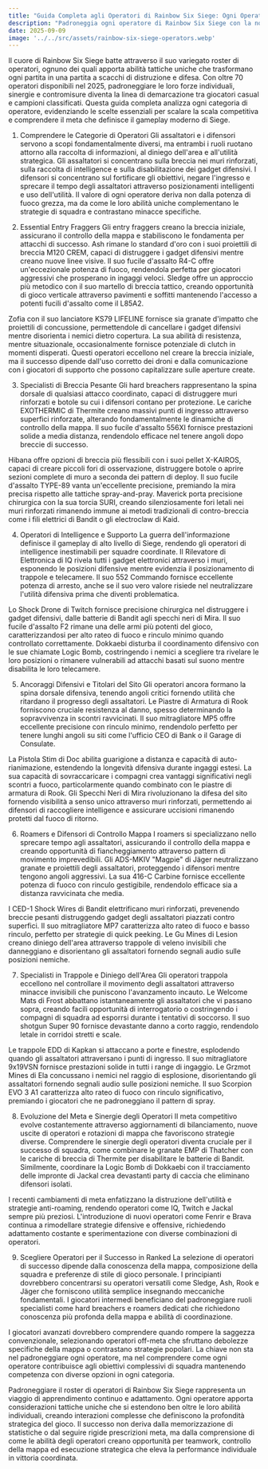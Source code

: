 ```yaml
---
title: "Guida Completa agli Operatori di Rainbow Six Siege: Ogni Operatore Spiegato per il 2025"
description: "Padroneggia ogni operatore di Rainbow Six Siege con la nostra guida completa. Impara abilità uniche, equipaggiamenti e strategie per tutti gli assaltatori e difensori per dominare nelle partite classificate."
date: 2025-09-09
image: '../../src/assets/rainbow-six-siege-operators.webp'
---
```

Il cuore di Rainbow Six Siege batte attraverso il suo variegato roster di operatori, ognuno dei quali apporta abilità tattiche uniche che trasformano ogni partita in una partita a scacchi di distruzione e difesa. Con oltre 70 operatori disponibili nel 2025, padroneggiare le loro forze individuali, sinergie e contromisure diventa la linea di demarcazione tra giocatori casual e campioni classificati. Questa guida completa analizza ogni categoria di operatore, evidenziando le scelte essenziali per scalare la scala competitiva e comprendere il meta che definisce il gameplay moderno di Siege.

1. Comprendere le Categorie di Operatori
Gli assaltatori e i difensori servono a scopi fondamentalmente diversi, ma entrambi i ruoli ruotano attorno alla raccolta di informazioni, al diniego dell'area e all'utilità strategica. Gli assaltatori si concentrano sulla breccia nei muri rinforzati, sulla raccolta di intelligence e sulla disabilitazione dei gadget difensivi. I difensori si concentrano sul fortificare gli obiettivi, negare l'ingresso e sprecare il tempo degli assaltatori attraverso posizionamenti intelligenti e uso dell'utilità. Il valore di ogni operatore deriva non dalla potenza di fuoco grezza, ma da come le loro abilità uniche complementano le strategie di squadra e contrastano minacce specifiche.

2. Essential Entry Fraggers
Gli entry fraggers creano la breccia iniziale, assicurano il controllo della mappa e stabiliscono le fondamenta per attacchi di successo. Ash rimane lo standard d'oro con i suoi proiettili di breccia M120 CREM, capaci di distruggere i gadget difensivi mentre creano nuove linee visive. Il suo fucile d'assalto R4-C offre un'eccezionale potenza di fuoco, rendendola perfetta per giocatori aggressivi che prosperano in ingaggi veloci. Sledge offre un approccio più metodico con il suo martello di breccia tattico, creando opportunità di gioco verticale attraverso pavimenti e soffitti mantenendo l'accesso a potenti fucili d'assalto come il L85A2.

Zofia con il suo lanciatore KS79 LIFELINE fornisce sia granate d'impatto che proiettili di concussione, permettendole di cancellare i gadget difensivi mentre disorienta i nemici dietro copertura. La sua abilità di resistenza, mentre situazionale, occasionalmente fornisce potenziale di clutch in momenti disperati. Questi operatori eccellono nel creare la breccia iniziale, ma il successo dipende dall'uso corretto dei droni e dalla comunicazione con i giocatori di supporto che possono capitalizzare sulle aperture create.

3. Specialisti di Breccia Pesante
Gli hard breachers rappresentano la spina dorsale di qualsiasi attacco coordinato, capaci di distruggere muri rinforzati e botole su cui i difensori contano per protezione. Le cariche EXOTHERMIC di Thermite creano massivi punti di ingresso attraverso superfici rinforzate, alterando fondamentalmente le dinamiche di controllo della mappa. Il suo fucile d'assalto 556XI fornisce prestazioni solide a media distanza, rendendolo efficace nel tenere angoli dopo breccie di successo.

Hibana offre opzioni di breccia più flessibili con i suoi pellet X-KAIROS, capaci di creare piccoli fori di osservazione, distruggere botole o aprire sezioni complete di muro a seconda dei pattern di deploy. Il suo fucile d'assalto TYPE-89 vanta un'eccellente precisione, premiando la mira precisa rispetto alle tattiche spray-and-pray. Maverick porta precisione chirurgica con la sua torcia SURI, creando silenziosamente fori letali nei muri rinforzati rimanendo immune ai metodi tradizionali di contro-breccia come i fili elettrici di Bandit o gli electroclaw di Kaid.

4. Operatori di Intelligence e Supporto
La guerra dell'informazione definisce il gameplay di alto livello di Siege, rendendo gli operatori di intelligence inestimabili per squadre coordinate. Il Rilevatore di Elettronica di IQ rivela tutti i gadget elettronici attraverso i muri, esponendo le posizioni difensive mentre evidenzia il posizionamento di trappole e telecamere. Il suo 552 Commando fornisce eccellente potenza di arresto, anche se il suo vero valore risiede nel neutralizzare l'utilità difensiva prima che diventi problematica.

Lo Shock Drone di Twitch fornisce precisione chirurgica nel distruggere i gadget difensivi, dalle batterie di Bandit agli specchi neri di Mira. Il suo fucile d'assalto F2 rimane una delle armi più potenti del gioco, caratterizzandosi per alto rateo di fuoco e rinculo minimo quando controllato correttamente. Dokkaebi disturba il coordinamento difensivo con le sue chiamate Logic Bomb, costringendo i nemici a scegliere tra rivelare le loro posizioni o rimanere vulnerabili ad attacchi basati sul suono mentre disabilita le loro telecamere.

5. Ancoraggi Difensivi e Titolari del Sito
Gli operatori ancora formano la spina dorsale difensiva, tenendo angoli critici fornendo utilità che ritardano il progresso degli assaltatori. Le Piastre di Armatura di Rook forniscono cruciale resistenza al danno, spesso determinando la sopravvivenza in scontri ravvicinati. Il suo mitragliatore MP5 offre eccellente precisione con rinculo minimo, rendendolo perfetto per tenere lunghi angoli su siti come l'ufficio CEO di Bank o il Garage di Consulate.

La Pistola Stim di Doc abilita guarigione a distanza e capacità di auto-rianimazione, estendendo la longevità difensiva durante ingaggi estesi. La sua capacità di sovraccaricare i compagni crea vantaggi significativi negli scontri a fuoco, particolarmente quando combinato con le piastre di armatura di Rook. Gli Specchi Neri di Mira rivoluzionano la difesa del sito fornendo visibilità a senso unico attraverso muri rinforzati, permettendo ai difensori di raccogliere intelligence e assicurare uccisioni rimanendo protetti dal fuoco di ritorno.

6. Roamers e Difensori di Controllo Mappa
I roamers si specializzano nello sprecare tempo agli assaltatori, assicurando il controllo della mappa e creando opportunità di fiancheggiamento attraverso pattern di movimento imprevedibili. Gli ADS-MKIV "Magpie" di Jäger neutralizzano granate e proiettili degli assaltatori, proteggendo i difensori mentre tengono angoli aggressivi. La sua 416-C Carbine fornisce eccellente potenza di fuoco con rinculo gestigibile, rendendolo efficace sia a distanza ravvicinata che media.

I CED-1 Shock Wires di Bandit elettrificano muri rinforzati, prevenendo breccie pesanti distruggendo gadget degli assaltatori piazzati contro superfici. Il suo mitragliatore MP7 caratterizza alto rateo di fuoco e basso rinculo, perfetto per strategie di quick peeking. Le Gu Mines di Lesion creano diniego dell'area attraverso trappole di veleno invisibili che danneggiano e disorientano gli assaltatori fornendo segnali audio sulle posizioni nemiche.

7. Specialisti in Trappole e Diniego dell'Area
Gli operatori trappola eccellono nel controllare il movimento degli assaltatori attraverso minacce invisibili che puniscono l'avanzamento incauto. Le Welcome Mats di Frost abbattano istantaneamente gli assaltatori che vi passano sopra, creando facili opportunità di interrogatorio o costringendo i compagni di squadra ad esporrsi durante i tentativi di soccorso. Il suo shotgun Super 90 fornisce devastante danno a corto raggio, rendendolo letale in corridoi stretti e scale.

Le trappole EDD di Kapkan si attaccano a porte e finestre, esplodendo quando gli assaltatori attraversano i punti di ingresso. Il suo mitragliatore 9x19VSN fornisce prestazioni solide in tutti i range di ingaggio. Le Grzmot Mines di Ela concussano i nemici nel raggio di esplosione, disorientando gli assaltatori fornendo segnali audio sulle posizioni nemiche. Il suo Scorpion EVO 3 A1 caratterizza alto rateo di fuoco con rinculo significativo, premiando i giocatori che ne padroneggiano il pattern di spray.

8. Evoluzione del Meta e Sinergie degli Operatori
Il meta competitivo evolve costantemente attraverso aggiornamenti di bilanciamento, nuove uscite di operatori e rotazioni di mappa che favoriscono strategie diverse. Comprendere le sinergie degli operatori diventa cruciale per il successo di squadra, come combinare le granate EMP di Thatcher con le cariche di breccia di Thermite per disabilitare le batterie di Bandit. Similmente, coordinare la Logic Bomb di Dokkaebi con il tracciamento delle impronte di Jackal crea devastanti party di caccia che eliminano difensori isolati.

I recenti cambiamenti di meta enfatizzano la distruzione dell'utilità e strategie anti-roaming, rendendo operatori come IQ, Twitch e Jackal sempre più preziosi. L'introduzione di nuovi operatori come Fenrir e Brava continua a rimodellare strategie difensive e offensive, richiedendo adattamento costante e sperimentazione con diverse combinazioni di operatori.

9. Scegliere Operatori per il Successo in Ranked
La selezione di operatori di successo dipende dalla conoscenza della mappa, composizione della squadra e preferenze di stile di gioco personale. I principianti dovrebbero concentrarsi su operatori versatili come Sledge, Ash, Rook e Jäger che forniscono utilità semplice insegnando meccaniche fondamentali. I giocatori intermedi beneficiano del padroneggiare ruoli specialisti come hard breachers e roamers dedicati che richiedono conoscenza più profonda della mappa e abilità di coordinazione.

I giocatori avanzati dovrebbero comprendere quando rompere la saggezza convenzionale, selezionando operatori off-meta che sfruttano debolezze specifiche della mappa o contrastano strategie popolari. La chiave non sta nel padroneggiare ogni operatore, ma nel comprendere come ogni operatore contribuisce agli obiettivi complessivi di squadra mantenendo competenza con diverse opzioni in ogni categoria.

Padroneggiare il roster di operatori di Rainbow Six Siege rappresenta un viaggio di apprendimento continuo e adattamento. Ogni operatore apporta considerazioni tattiche uniche che si estendono ben oltre le loro abilità individuali, creando interazioni complesse che definiscono la profondità strategica del gioco. Il successo non deriva dalla memorizzazione di statistiche o dal seguire rigide prescrizioni meta, ma dalla comprensione di come le abilità degli operatori creano opportunità per teamwork, controllo della mappa ed esecuzione strategica che eleva la performance individuale in vittoria coordinata.